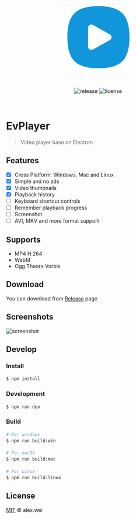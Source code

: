 <p align="center">
  <img width="180" src="./build/icon.png" alt="EvPlayer logo">
</p>
<br/>
<p align="center">
  <img src="https://img.shields.io/github/v/release/alex8088/EvPlayer?style=flat-square" alt="release">
  <img src="https://img.shields.io/github/license/alex8088/EvPlayer?style=flat-square" alt="license">
</p>
<br/>

# EvPlayer

> Video player base on Electron

## Features

- [x] Cross Platform: Windows, Mac and Linux
- [x] Simple and no ads
- [x] Video thumbnails
- [x] Playback history
- [ ] Keyboard shortcut controls
- [ ] Remember playback progress
- [ ] Screenshot
- [ ] AVI, MKV and more format support

## Supports

- MP4 H.264
- WebM
- Ogg Theora Vorbis

## Download

You can download from [Release](https://github.com/alex8088/electron-vite/releases) page

## Screenshots

![screenshot](https://alex8088.github.io/assets/evplayer-screenshot.png)

## Develop

### Install

```bash
$ npm install
```

### Development

```bash
$ npm run dev
```

### Build

```bash
# For windows
$ npm run build:win

# For macOS
$ npm run build:mac

# For Linux
$ npm run build:linux
```

## License

[MIT](./LICENSE) © alex.wei
